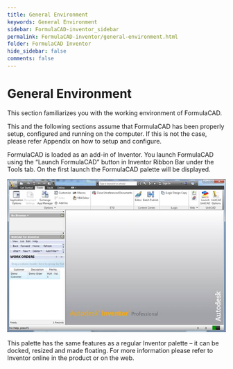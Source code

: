 ```yaml
---
title: General Environment
keywords: General Environment
sidebar: FormulaCAD-inventor_sidebar
permalink: FormulaCAD-inventor/general-environment.html
folder: FormulaCAD Inventor
hide_sidebar: false
comments: false
---
```

# General Environment



This section familiarizes you with the working environment of FormulaCAD.

This and the following sections assume that FormulaCAD has been properly setup, configured and running on the computer. If this is not the case, please refer Appendix on how to setup and configure.

FormulaCAD is loaded as an add-in of Inventor. You launch FormulaCAD using the “Launch FormulaCAD” button in Inventor Ribbon Bar under the Tools tab. On the first launch the FormulaCAD palette will be displayed.

![](/images/FormulaCAD-inven-gen-env.jpg)

This palette has the same features as a regular Inventor palette – it can be docked, resized and made floating. For more information please refer to Inventor online in the product or on the web.




